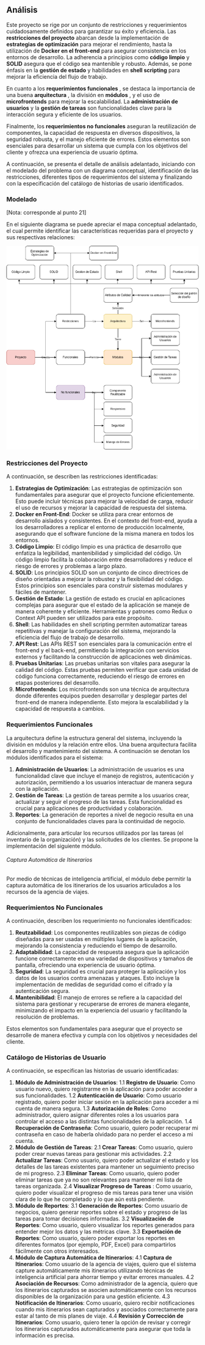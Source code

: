 ## Análisis

Este proyecto se rige por un conjunto de restricciones y requerimientos cuidadosamente definidos para garantizar su éxito y eficiencia. Las **restricciones del proyecto** abarcan desde la implementación de **estrategias de optimización** para mejorar el rendimiento, hasta la utilización de **Docker en el front-end** para asegurar consistencia en los entornos de desarrollo. La adherencia a principios como **código limpio** y **SOLID** asegura que el código sea mantenible y robusto. Además, se pone énfasis en la **gestión de estado** y habilidades en **shell scripting** para mejorar la eficiencia del flujo de trabajo.

En cuanto a los  **requerimientos funcionales** , se destaca la importancia de una buena  **arquitectura** , la división en  **módulos** , y el uso de **microfrontends** para mejorar la escalabilidad. La **administración de usuarios** y la **gestión de tareas** son funcionalidades clave para la interacción segura y eficiente de los usuarios.

Finalmente, los **requerimientos no funcionales** aseguran la reutilización de componentes, la capacidad de respuesta en diversos dispositivos, la seguridad robusta, y el manejo eficiente de errores. Estos elementos son esenciales para desarrollar un sistema que cumpla con los objetivos del cliente y ofrezca una experiencia de usuario óptima.

A continuación, se presenta el detalle de análisis adelantado, iniciando con el modelado del problema con un diagrama conceptual, identificación de las restricciones, diferentes tipos de requerimientos del sistema y finalizando con la especificación del catálogo de historias de usario identificados.

### Modelado

[Nota: corresponde al punto 21]

En el siguiente diagrama se puede apreciar el mapa conceptual adelantado, el cual permite identificar las características requeridas para el proyecto y sus respectivas relaciones:

![1722002867249](image/analysis/1722002867249.png)

### Restricciones del Proyecto

A continuación, se describen las restricciones identificadas:

1. **Estrategias de Optimización**:
   Las estrategias de optimización son fundamentales para asegurar que el proyecto funcione eficientemente. Esto puede incluir técnicas para mejorar la velocidad de carga, reducir el uso de recursos y mejorar la capacidad de respuesta del sistema.
2. **Docker en Front-End**:
   Docker se utiliza para crear entornos de desarrollo aislados y consistentes. En el contexto del front-end, ayuda a los desarrolladores a replicar el entorno de producción localmente, asegurando que el software funcione de la misma manera en todos los entornos.
3. **Código Limpio**:
   El código limpio es una práctica de desarrollo que enfatiza la legibilidad, mantenibilidad y simplicidad del código. Un código limpio facilita la colaboración entre desarrolladores y reduce el riesgo de errores y problemas a largo plazo.
4. **SOLID**:
   Los principios SOLID son un conjunto de cinco directrices de diseño orientadas a mejorar la robustez y la flexibilidad del código. Estos principios son esenciales para construir sistemas modulares y fáciles de mantener.
5. **Gestión de Estado**:
   La gestión de estado es crucial en aplicaciones complejas para asegurar que el estado de la aplicación se maneje de manera coherente y eficiente. Herramientas y patrones como Redux o Context API pueden ser utilizados para este propósito.
6. **Shell**:
   Las habilidades en shell scripting permiten automatizar tareas repetitivas y manejar la configuración del sistema, mejorando la eficiencia del flujo de trabajo de desarrollo.
7. **API Rest**:
   Las APIs REST son esenciales para la comunicación entre el front-end y el back-end, permitiendo la integración con servicios externos y facilitando la construcción de aplicaciones web dinámicas.
8. **Pruebas Unitarias**:
   Las pruebas unitarias son vitales para asegurar la calidad del código. Estas pruebas permiten verificar que cada unidad de código funciona correctamente, reduciendo el riesgo de errores en etapas posteriores del desarrollo.
9. **Microfrontends**:
   Los microfrontends son una técnica de arquitectura donde diferentes equipos pueden desarrollar y desplegar partes del front-end de manera independiente. Esto mejora la escalabilidad y la capacidad de respuesta a cambios.

### Requerimientos Funcionales

La arquitectura define la estructura general del sistema, incluyendo la división en módulos y la relación entre ellos. Una buena arquitectura facilita el desarrollo y mantenimiento del sistema. A continuación se denotan los módulos identificados para el sistema:

1. **Administración de Usuarios**:
   La administración de usuarios es una funcionalidad clave que incluye el manejo de registros, autenticación y autorización, permitiendo a los usuarios interactuar de manera segura con la aplicación.
2. **Gestión de Tareas**:
   La gestión de tareas permite a los usuarios crear, actualizar y seguir el progreso de las tareas. Esta funcionalidad es crucial para aplicaciones de productividad y colaboración.
3. **Reportes**:
   La generación de reportes a nivel de negocio resulta en una conjunto de funcionalidades claves para la continuidad de negocio.

Adicionalmente, para articular los recursos utilizados por las tareas (el inventario de la organización) y las solicitudes de los clientes. Se propone la implementación del siguiente módulo.

###### Captura Automática de Itinerarios

Por medio de técnicas de inteligencia artificial, el módulo debe permitir la captura automática de los itinerarios de los usuarios articulados a los recursos de la agencia de viajes.

### Requerimientos No Funcionales

A continuación, describen los requerimiento no funcionales identificados:

1. **Reutzabilidad**:
   Los componentes reutilizables son piezas de código diseñadas para ser usadas en múltiples lugares de la aplicación, mejorando la consistencia y reduciendo el tiempo de desarrollo.
2. **Adaptabilidad**:
   La capacidad de respuesta asegura que la aplicación funcione correctamente en una variedad de dispositivos y tamaños de pantalla, ofreciendo una experiencia de usuario óptima.
3. **Seguridad**:
   La seguridad es crucial para proteger la aplicación y los datos de los usuarios contra amenazas y ataques. Esto incluye la implementación de medidas de seguridad como el cifrado y la autenticación segura.
4. **Mantenibilidad**:
   El manejo de errores se refiere a la capacidad del sistema para gestionar y recuperarse de errores de manera elegante, minimizando el impacto en la experiencia del usuario y facilitando la resolución de problemas.

Estos elementos son fundamentales para asegurar que el proyecto se desarrolle de manera efectiva y cumpla con los objetivos y necesidades del cliente.

### Catálogo de Historias de Usuario

A continuación, se especifican las historias de usuario identificadas:

1. **Módulo de Administración de Usuarios**:
   1.1 **Registro de Usuario**: Como usuario nuevo, quiero registrarme en la aplicación para poder acceder a sus funcionalidades.
   1.2 **Autenticación de Usuario**: Como usuario registrado, quiero poder iniciar sesión en la aplicación para acceder a mi cuenta de manera segura.
   1.3 **Autorización de Roles**: Como administrador, quiero asignar diferentes roles a los usuarios para controlar el acceso a las distintas funcionalidades de la aplicación.
   1.4 **Recuperación de Contraseña**: Como usuario, quiero poder recuperar mi contraseña en caso de haberla olvidado para no perder el acceso a mi cuenta.
2. **Módulo de Gestión de Tareas**:
   2.1 **Crear Tareas**: Como usuario, quiero poder crear nuevas tareas para gestionar mis actividades.
   2.2 **Actualizar Tareas**: Como usuario, quiero poder actualizar el estado y los detalles de las tareas existentes para mantener un seguimiento preciso de mi progreso.
   2.3 **Eliminar Tareas**: Como usuario, quiero poder eliminar tareas que ya no son relevantes para mantener mi lista de tareas organizada.
   2.4 **Visualizar Progreso de Tareas** : Como usuario, quiero poder visualizar el progreso de mis tareas para tener una visión clara de lo que he completado y lo que aún está pendiente.
3. **Módulo de Reportes**:
   3.1 **Generación de Reportes**: Como usuario de negocios, quiero generar reportes sobre el estado y progreso de las tareas para tomar decisiones informadas.
   3.2 **Visualización de Reportes**: Como usuario, quiero visualizar los reportes generados para entender mejor los datos y las métricas clave.
   3.3 **Exportación de Reportes**: Como usuario, quiero poder exportar los reportes en diferentes formatos (por ejemplo, PDF, Excel) para compartirlos fácilmente con otros interesados.
4. **Módulo de Captura Automática de Itinerarios**:
   4.1 **Captura de Itinerarios**: Como usuario de la agencia de viajes, quiero que el sistema capture automáticamente mis itinerarios utilizando técnicas de inteligencia artificial para ahorrar tiempo y evitar errores manuales.
   4.2 **Asociación de Recursos**: Como administrador de la agencia, quiero que los itinerarios capturados se asocien automáticamente con los recursos disponibles de la organización para una gestión eficiente.
   4.3 **Notificación de Itinerarios**: Como usuario, quiero recibir notificaciones cuando mis itinerarios sean capturados y asociados correctamente para estar al tanto de mis planes de viaje.
   4.4 **Revisión y Corrección de Itinerarios**: Como usuario, quiero tener la opción de revisar y corregir los itinerarios capturados automáticamente para asegurar que toda la información es precisa.
